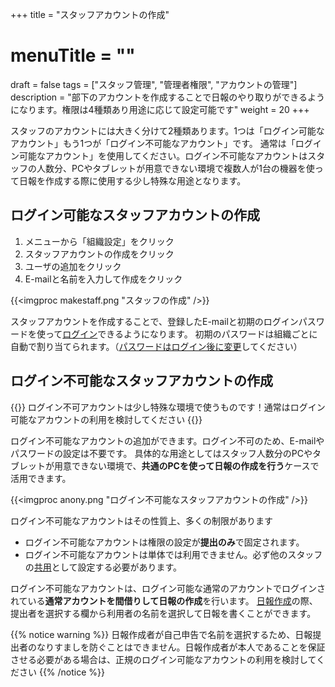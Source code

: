 +++
title = "スタッフアカウントの作成"
# menuTitle = ""
draft = false
tags = ["スタッフ管理", "管理者権限", "アカウントの管理"]
description = "部下のアカウントを作成することで日報のやり取りができるようになります。権限は4種類あり用途に応じて設定可能です"
weight = 20
+++

スタッフのアカウントには大きく分けて2種類あります。1つは「ログイン可能なアカウント」もう1つが「ログイン不可能なアカウント」です。
通常は「ログイン可能なアカウント」を使用してください。ログイン不可能なアカウントはスタッフの人数分、PCやタブレットが用意できない環境で複数人が1台の機器を使って日報を作成する際に使用する少し特殊な用途となります。

## ログイン可能なスタッフアカウントの作成

1. メニューから「組織設定」をクリック
1. スタッフアカウントの作成をクリック
1. ユーザの追加をクリック
1. E-mailと名前を入力して作成をクリック

{{<imgproc makestaff.png "スタッフの作成" />}}

スタッフアカウントを作成することで、登録したE-mailと初期のログインパスワードを使って[ログイン](/account/signin/)できるようになります。
初期のパスワードは組織ごとに自動で割り当てられます。（[パスワードはログイン後に変更](/account/password/)してください）

## ログイン不可能なスタッフアカウントの作成

{{<alice pos="right" icon="here">}}
ログイン不可アカウントは少し特殊な環境で使うものです！通常はログイン可能なアカウントの利用を検討してください
{{</alice>}}

ログイン不可能なアカウントの追加ができます。ログイン不可のため、E-mailやパスワードの設定は不要です。
具体的な用途としてはスタッフ人数分のPCやタブレットが用意できない環境で、**共通のPCを使って日報の作成を行う**ケースで活用できます。

{{<imgproc anony.png "ログイン不可能なスタッフアカウントの作成" />}}

ログイン不可能なアカウントはその性質上、多くの制限があります

- ログイン不可能なアカウントは権限の設定が**提出のみ**で固定されます。
- ログイン不可能なアカウントは単体では利用できません。必ず他のスタッフの[共用](/org/groupsetting/share/)として設定する必要があります。

ログイン不可能なアカウントは、ログイン可能な通常のアカウントでログインされている**通常アカウントを間借りして日報の作成**を行います。
[日報作成](/report/write/write/)の際、提出者を選択する欄から利用者の名前を選択して日報を書くことができます。

{{% notice warning %}}
日報作成者が自己申告で名前を選択するため、日報提出者のなりすましを防ぐことはできません。日報作成者が本人であることを保証させる必要がある場合は、正規のログイン可能なアカウントの利用を検討してください
{{% /notice %}}
